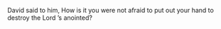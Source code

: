 David said to him, How is it you were not afraid to put out your hand to destroy the Lord ’s anointed?
